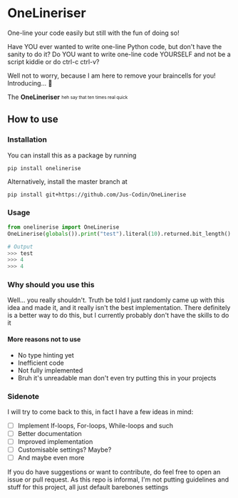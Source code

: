 # OneLineriser
One-line your code easily but still with the fun of doing so!

Have YOU ever wanted to write one-line Python code, but don't have the sanity to do it?
Do YOU want to write one-line code YOURSELF and not be a script kiddie or do ctrl-c ctrl-v?

Well not to worry, because I am here to remove your braincells for you!
Introducing... :tada:

The **OneLineriser**
<sub><sup>heh say that ten times real quick</sup></sub>

## How to use

### Installation
You can install this as a package by running
```
pip install onelinerise
```
Alternatively, install the master branch at
```
pip install git+https://github.com/Jus-Codin/OneLinerise
```

### Usage
```py
from onelinerise import OneLinerise
OneLinerise(globals()).print("test").literal(10).returned.bit_length().END.save_last_as("bruh").print_last.print(bruh)

# Output
>>> test
>>> 4
>>> 4
```

### Why should you use this
Well... you really shouldn't. Truth be told I just randomly came up with this idea and made it, and it really isn't the best implementation.
There definitely is a better way to do this, but I currently probably don't have the skills to do it
#### More reasons not to use
- No type hinting yet
- Inefficient code
- Not fully implemented
- Bruh it's unreadable man don't even try putting this in your projects

### Sidenote
I will try to come back to this, in fact I have a few ideas in mind:
 - [ ] Implement If-loops, For-loops, While-loops and such
 - [ ] Better documentation
 - [ ] Improved implementation
 - [ ] Customisable settings? Maybe?
 - [ ] And maybe even more

If you do have suggestions or want to contribute, do feel free to open an issue or pull request. As this repo is informal, I'm not putting guidelines and stuff for this project, all just default barebones settings